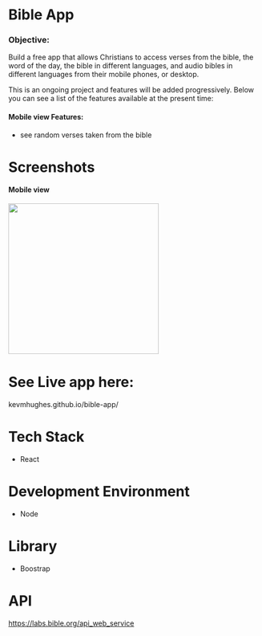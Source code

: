# Bible App

### Objective:
Build a free app that allows Christians to access verses from the bible, the word of the day, the bible in different languages,  and audio bibles in different languages from their mobile phones, or desktop. 

This is an ongoing project and features will be added progressively. Below you can see a list of the features available at the present time:

#### Mobile view Features:
* see random verses taken from the bible

# Screenshots 
#### Mobile view
<img src="https://user-images.githubusercontent.com/48656356/121372655-c0848e00-c93e-11eb-92ae-4bcd8d61a6c3.png" width="300">



# See Live app here:
kevmhughes.github.io/bible-app/

# Tech Stack
* React 

# Development Environment
* Node

# Library
* Boostrap

# API
https://labs.bible.org/api_web_service
